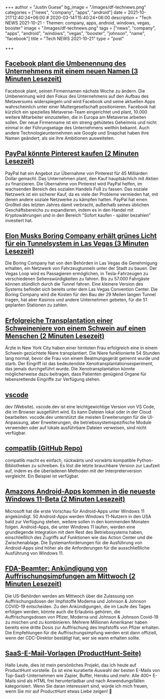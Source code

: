 +++
author = "Justin Guese"
bg_image = "/images/df-technews.png"
categories = ["news", "company", "apps", "android"]
date = 2021-10-21T12:40:24+06:00 # 2020-03-14T15:40:24+06:00
description = "Tech NEWS 2021-10-21 - Themen: company, apps, android, windows, vegas, booster"
image = "/images/df-technews.png"
tags = ["news", "company", "apps", "android", "windows", "vegas", "booster", "johnson", "name", "facebook"]
title = "Tech NEWS 2021-10-21"
type = "post"

+++

## [Facebook plant die Umbenennung des Unternehmens mit einem neuen Namen (3 Minuten Lesezeit)](https://www.theverge.com/2021/10/19/22735612/facebook-change-company-name-metaverse)

 Facebook plant, seinen Firmennamen nächste Woche zu ändern. Die Umbenennung wird den Fokus des Unternehmens auf den Aufbau des Metaversums widerspiegeln und wird Facebook und seine aktuellen Apps wahrscheinlich unter einer Muttergesellschaft positionieren. Facebook hat kürzlich ein spezielles Metaverse-Team eingerichtet und plant, 10.000 weitere Mitarbeiter einzustellen, die in Europa am Metaverse arbeiten sollen. Der neue Firmenname ist ein streng gehütetes Geheimnis und nicht einmal in der Führungsetage des Unternehmens weithin bekannt. Auch andere Technologieunternehmen wie Google und Snapchat haben ihre Namen geändert, als sie ihre Ambitionen ausweiteten.

## [PayPal könnte Pinterest kaufen (2 Minuten Lesezeit)](https://www.engadget.com/paypal-pinterest-report-184534084.html)

 PayPal hat ein Angebot zur Übernahme von Pinterest für 45 Milliarden Dollar gemacht. Das Unternehmen plant, den Kauf hauptsächlich mit Aktien zu finanzieren. Die Übernahme von Pinterest wird PayPal helfen, im wachsenden Bereich des sozialen Handels Fuß zu fassen. Das soziale Netzwerk ist ein sicherer Kauf, da es viele der Probleme vermieden hat, mit denen andere soziale Netzwerke zu kämpfen hatten. PayPal hat einen Großteil des letzten Jahres damit verbracht, außerhalb seines üblichen Geschäftsbereichs zu expandieren, indem es in den Handel mit Kryptowährungen und in den Bereich "Sofort kaufen - später bezahlen" investiert hat.

## [Elon Musks Boring Company erhält grünes Licht für ein Tunnelsystem in Las Vegas (3 Minuten Lesezeit)](https://www.theverge.com/2021/10/20/22737228/elon-musk-boring-company-las-vegas-loop-strip)

 Die Boring Company hat von den Behörden in Las Vegas die Genehmigung erhalten, ein Netzwerk von Fahrzeugtunneln unter der Stadt zu bauen. Der Vegas Loop wird es Passagieren ermöglichen, in Tesla-Fahrzeugen zu verschiedenen Sehenswürdigkeiten zu fahren. Bis zu 57.000 Fahrgäste können stündlich durch die Tunnel fahren. Eine kleinere Version des Systems befindet sich bereits unter dem Las Vegas Convention Center. Die Boring Company wird die Kosten für den Bau der 29 Meilen langen Tunnel tragen, hat aber Kasinos und andere Unternehmen gebeten, für die 51 geplanten Stationen zu zahlen.

## [Erfolgreiche Transplantation einer Schweineniere von einem Schwein auf einen Menschen (2 Minuten Lesezeit)](https://www.vice.com/en/article/5dgm3k/pig-kidney-successfully-transplanted-from-hog-to-human)

 Ärzte in New York City haben einer hirntoten Frau erfolgreich eine in einem Schwein gezüchtete Niere transplantiert. Die Niere funktionierte 54 Stunden lang normal, bevor die Frau von einem Beatmungsgerät getrennt wurde und starb. Der Eingriff ist das bedeutendste Xenotransplantationsexperiment, das jemals durchgeführt wurde. Die Xenotransplantation könnte möglicherweise dazu beitragen, dass Patienten genügend Organe für lebensrettende Eingriffe zur Verfügung stehen.

## [vscode](https://vscode.dev/)

dev (Website). vscode.dev ist eine leichtgewichtige Version von VS Code, die im Browser ausgeführt wird. Es kann Dateien lokal oder in der Cloud bearbeiten. vscode.dev unterstützt die meisten Erweiterungen für die UI-Anpassung, aber Erweiterungen, die betriebssystemspezifische Module verwenden oder auf lokale ausführbare Dateien verweisen, sind nicht verfügbar.

## [compatlib (GitHub Repo)](https://github.com/ttymck/compatlib)

 compatlib macht es einfach, rückwärts und vorwärts kompatible Python-Bibliotheken zu schreiben. Es löst die letzte brauchbare Version zur Laufzeit auf, indem es die überladenen Methoden mit der Interpreterversion vergleicht. Ein Beispiel ist verfügbar.

## [Amazons Android-Apps kommen in die neueste Windows 11-Beta (2 Minuten Lesezeit)](https://arstechnica.com/gadgets/2021/10/amazons-android-apps-come-to-the-latest-windows-11-beta/)

 Microsoft hat die erste Vorschau für Android-Apps unter Windows 11 angekündigt. 50 Android-Apps werden Windows 11-Nutzern in den USA bald zur Verfügung stehen, weitere sollen in den kommenden Monaten folgen. Android-Apps, die unter Windows 11 laufen, werden eine grundlegende Integration mit dem Rest des Betriebssystems haben, einschließlich des Zugriffs auf Funktionen wie das Action Center und die Zwischenablage. Die Systemanforderungen für die Ausführung von Android-Apps sind höher als die Anforderungen für die ausschließliche Ausführung von Windows 11.

## [FDA-Beamter: Ankündigung von Auffrischungsimpfungen am Mittwoch (2 Minuten Lesezeit)](https://apnews.com/article/coronavirus-pandemic-science-business-health-coronavirus-vaccine-5ba0ada40600e590fc3ab38bba046a94)

 Die US-Behörden werden am Mittwoch über die Zulassung von Auffrischungsdosen der Impfstoffe Moderna und Johnson & Johnson COVID-19 entscheiden. Zu den Ankündigungen, die im Laufe des Tages erfolgen werden, könnte auch die Erlaubnis gehören, die Auffrischungsdosen von Pfizer, Moderna und Johnson & Johnson Covid-19 zu mischen und zu kombinieren. Mehrere Millionen Amerikaner haben bereits eine dritte Dosis zur Auffrischung des Impfstoffs von Pfizer erhalten. Die Empfehlungen für die Auffrischungsimpfung werden erst dann offiziell, wenn der CDC-Direktor bestätigt hat, wer sie wann erhalten sollte.

## [SaaS-E-Mail-Vorlagen (ProductHunt-Seite)](https://www.producthunt.com/posts/saas-email-templates-2/1/0100017ca2541503-ce4fc46b-89e3-4e4c-b606-5270ad6b02ab-000000/ALhG7G5uJnS7jeqEoo94eZ4b-1SX_2gZ23_pA8XK5z4=220)

 Hallo Leute, dies ist mein persönliches Projekt, das ich heute auf ProductHunt vorstelle. Es ist eine kuratierte Auswahl der besten E-Mails von Top-SaaS-Unternehmen wie Zapier, Buffer, Heroku und mehr. Alle 400+ E-Mails sind als HTML frei herunterladbar und nach Anwendungsfällen kategorisiert. Wenn Sie daran interessiert sind, würde ich mich freuen, wenn Sie mir auf ProductHunt etwas Liebe zeigen! 🙏


